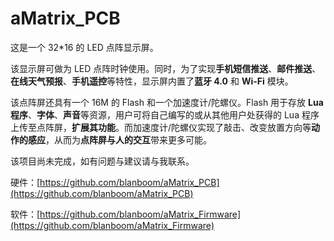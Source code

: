 aMatrix_PCB
===========

这是一个 32*16 的 LED 点阵显示屏。

该显示屏可做为 LED 点阵时钟使用。同时，为了实现**手机短信推送**、**邮件推送**、**在线天气预报**、**手机遥控**等特性，显示屏内置了**蓝牙 4.0** 和 **Wi-Fi** 模块。

该点阵屏还具有一个 16M 的 Flash 和一个加速度计/陀螺仪。Flash 用于存放 **Lua 程序**、**字体**、**声音**等资源，用户可将自己编写的或从其他用户处获得的 Lua 程序上传至点阵屏，**扩展其功能**。而加速度计/陀螺仪实现了敲击、改变放置方向等**动作的感应**，从而为**点阵屏与人的交互**带来更多可能。

该项目尚未完成，如有问题与建议请与我联系。

硬件：[https://github.com/blanboom/aMatrix_PCB](https://github.com/blanboom/aMatrix_PCB)

软件：[https://github.com/blanboom/aMatrix_Firmware](https://github.com/blanboom/aMatrix_Firmware)
